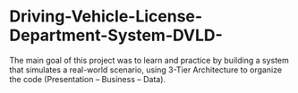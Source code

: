 # Driving-Vehicle-License-Department-System-DVLD-
The main goal of this project was to learn and practice by building a system that simulates a real-world scenario, using 3-Tier Architecture to organize the code (Presentation – Business – Data).

